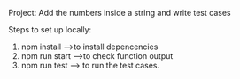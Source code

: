 Project: Add the numbers inside a string and write test cases

Steps to set up locally:
1) npm install -->to install depencencies
2) npm run start -->to check function output
3) npm run test --> to run the test cases.


